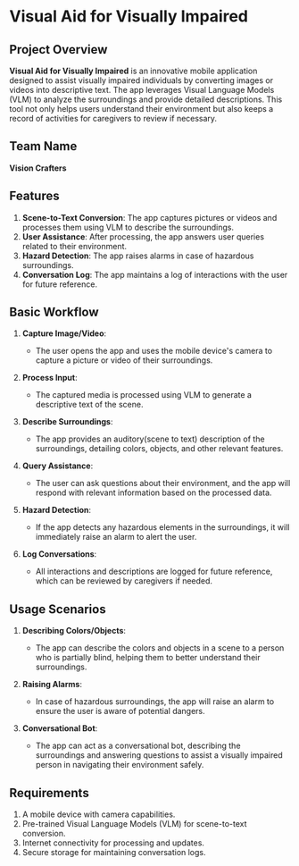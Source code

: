 # Visual Aid for Visually Impaired

## Project Overview
**Visual Aid for Visually Impaired** is an innovative mobile application designed to assist visually impaired individuals by converting images or videos into descriptive text. The app leverages Visual Language Models (VLM) to analyze the surroundings and provide detailed descriptions. This tool not only helps users understand their environment but also keeps a record of activities for caregivers to review if necessary.

## Team Name
**Vision Crafters**

## Features
1. **Scene-to-Text Conversion**: The app captures pictures or videos and processes them using VLM to describe the surroundings.
2. **User Assistance**: After processing, the app answers user queries related to their environment.
3. **Hazard Detection**: The app raises alarms in case of hazardous surroundings.
4. **Conversation Log**: The app maintains a log of interactions with the user for future reference.

## Basic Workflow

1. **Capture Image/Video**:
    - The user opens the app and uses the mobile device's camera to capture a picture or video of their surroundings.
  
2. **Process Input**:
    - The captured media is processed using VLM to generate a descriptive text of the scene.

3. **Describe Surroundings**:
    - The app provides an auditory(scene to text) description of the surroundings, detailing colors, objects, and other relevant features.

4. **Query Assistance**:
    - The user can ask questions about their environment, and the app will respond with relevant information based on the processed data.

5. **Hazard Detection**:
    - If the app detects any hazardous elements in the surroundings, it will immediately raise an alarm to alert the user.

6. **Log Conversations**:
    - All interactions and descriptions are logged for future reference, which can be reviewed by caregivers if needed.

## Usage Scenarios
1. **Describing Colors/Objects**:
    - The app can describe the colors and objects in a scene to a person who is partially blind, helping them to better understand their surroundings.

2. **Raising Alarms**:
    - In case of hazardous surroundings, the app will raise an alarm to ensure the user is aware of potential dangers.

3. **Conversational Bot**:
    - The app can act as a conversational bot, describing the surroundings and answering questions to assist a visually impaired person in navigating their environment safely.

## Requirements
1. A mobile device with camera capabilities.
2. Pre-trained Visual Language Models (VLM) for scene-to-text conversion.
3. Internet connectivity for processing and updates.
4. Secure storage for maintaining conversation logs.


